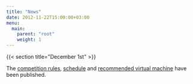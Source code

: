 ```yaml
---
title: "News"
date: 2012-11-22T15:00:00+03:00
menu:
  main:
    parent: "root"
    weight: 1
---
```


{{< section title="December 1st" >}}

The [competition rules](/organisation/rules), [schedule](/organisation/schedule) and [recommended virtual machine](/contest/vm) have been published.
